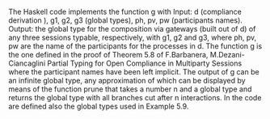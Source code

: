 The Haskell code implements the function g with
Input: d (compliance derivation ), 
       g1, g2, g3 (global types),
       ph, pv, pw (participants names).
Output: the global type for the composition via gateways (built out of d) of any three sessions typable, 
        respectively, with g1, g2 and g3, where ph, pv, pw are the name of the participants for the processes in d.
The function g is the one defined in the proof of Theorem 5.8 of
F.Barbanera, M.Dezani-Ciancaglini  Partial Typing for Open Compliance in Multiparty Sessions
where the participant names have been left implicit.
The output of g can be an infinite global type, any approximation of which can be displayed by means of the function prune
that takes a number n and a global type and returns the global type with all branches cut after n interactions.
In the code are defined also the global types used in Example 5.9.
